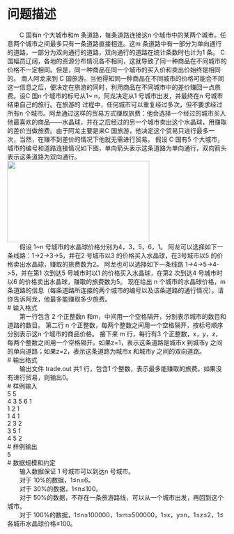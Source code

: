 <div id="pcont1" style="margin-top:20px; display:block;">

# 问题描述

<div class="pdcont">　　C 国有n 个大城市和m 条道路，每条道路连接这n 个城市中的某两个城市。任意两个城市之间最多只有一条道路直接相连。这m 条道路中有一部分为单向通行的道路，一部分为双向通行的道路，双向通行的道路在统计条数时也计为1 条。 C 国幅员辽阔，各地的资源分布情况各不相同，这就导致了同一种商品在不同城市的价格不一定相同。但是，同一种商品在同一个城市的买入价和卖出价始终是相同的。 商人阿龙来到 C 国旅游。当他得知同一种商品在不同城市的价格可能会不同这一信息之后，便决定在旅游的同时，利用商品在不同城市中的差价赚回一点旅费。设C 国n 个城市的标号从1~ n，阿龙决定从1 号城市出发，并最终在n 号城市结束自己的旅行。在旅游的 过程中，任何城市可以重复经过多次，但不要求经过所有n 个城市。阿龙通过这样的贸易方式赚取旅费：他会选择一个经过的城市买入他最喜欢的商品——水晶球，并在之后经过的另一个城市卖出这个水晶球，用赚取的差价当做旅费。由于阿龙主要是来C 国旅游，他决定这个贸易只进行最多一次，当然，在赚不到差价的情况下他就无需进行贸易。 假设 C 国有5 个大城市，城市的编号和道路连接情况如下图，单向箭头表示这条道路为单向通行，双向箭头表示这条道路为双向通行。<br/>
<img width="326" height="187" src="source/tsinsen/A1176/img/aHR0cDovL3d3dy50c2luc2VuLmNvbS9SZXF1aXJlRmlsZS5kbz9maWQ9QUpHaDVIVDk=.do"/><br/>
　　假设 1~n 号城市的水晶球价格分别为4，3，5，6，1。 阿龙可以选择如下一条线路：1-&gt;2-&gt;3-&gt;5，并在2 号城市以3 的价格买入水晶球，在3号城市以5 的价格卖出水晶球，赚取的旅费数为2。 阿龙也可以选择如下一条线路 1-&gt;4-&gt;5-&gt;4-&gt;5，并在第1 次到达5 号城市时以1 的价格买入水晶球，在第2 次到达4 号城市时以6 的价格卖出水晶球，赚取的旅费数为5。 现在给出 n 个城市的水晶球价格，m 条道路的信息（每条道路所连接的两个城市的编号以及该条道路的通行情况）。请你告诉阿龙，他最多能赚取多少旅费。</div>
# 输入格式

<div class="pdcont">　　第一行包含 2 个正整数n 和m，中间用一个空格隔开，分别表示城市的数目和道路的数目。 第二行 n 个正整数，每两个整数之间用一个空格隔开，按标号顺序分别表示这n 个城市的商品价格。 接下来 m 行，每行有3 个正整数，x，y，z，每两个整数之间用一个空格隔开。如果z=1，表示这条道路是城市x 到城市y 之间的单向道路；如果z=2，表示这条道路为城市x 和城市y 之间的双向道路。</div>
# 输出格式

<div class="pdcont">　　输出文件 trade.out 共1 行，包含1 个整数，表示最多能赚取的旅费。如果没有进行贸易，则输出0。</div>
# 样例输入

<div class="pddata">5 5<br/>
4 3 5 6 1<br/>
1 2 1<br/>
1 4 1<br/>
2 3 2<br/>
3 5 1<br/>
4 5 2</div>
# 样例输出

<div class="pddata">5</div>
# 数据规模和约定

<div class="pdcont">　　输入数据保证 1 号城市可以到达n 号城市。<br/>
　　对于 10%的数据，1≤n≤6。<br/>
　　对于 30%的数据，1≤n≤100。<br/>
　　对于 50%的数据，不存在一条旅游路线，可以从一个城市出发，再回到这个城市。<br/>
　　对于 100%的数据，1≤n≤100000，1≤m≤500000，1≤x，y≤n，1≤z≤2，1≤各城市水晶球价格≤100。</div>

</div>